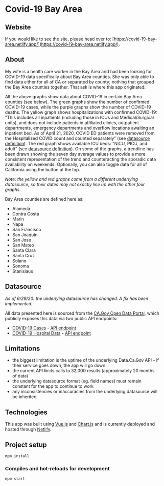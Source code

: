 # Covid-19 Bay Area

## Website

If you would like to see the site, please head over to: [https://covid-19-bay-area.netlify.app/](https://covid-19-bay-area.netlify.app/).

## About

My wife is a health care worker in the Bay Area and had been looking
for COVID-19 data specifically about Bay Area counties. She was only
able to find data either for all of CA or separated by county; nothing
that grouped the Bay Area counties together. That ask is where this
app originated.

All the above graphs show data about COVID-19 in certain
Bay Area counties (see below). The green graphs show the number of confirmed
COVID-19 cases, while the purple graphs show the number of COVID-19
deaths. The yellow graph shows hospitalizations with confirmed
COVID-19: "This includes all inpatients (including those in ICUs and
Medical/Surgical units), and does not include patients in affiliated
clinics, outpatient departments, emergency departments and overflow
locations awaiting an inpatient bed. As of April 21, 2020, COVID ED
patients were removed from the Hospitalized COVID count and counted
separately” (see [datasource definition](https://data.ca.gov/dataset/covid-19-hospital-data/resource/42d33765-20fd-44b8-a978-b083b7542225)). The red graph shows available
ICU beds: "NICU, PICU, and adult" (see [datasource definition](https://data.ca.gov/dataset/covid-19-hospital-data/resource/42d33765-20fd-44b8-a978-b083b7542225)). On some of the graphs, a trendline
has been drawn showing the seven day average values to provide a
more consistent representation of the trend and counteracting the
sporadic data availability on weekends. Optionally, you can also
toggle data for all of California using the button at the top.

_Note: the yellow and red graphs come from a different underlying
datasource, so their dates may not exactly line up with the other
four graphs._

Bay Area counties are defined here as:

- Alameda
- Contra Costa
- Marin
- Napa
- San Francisco
- San Joaquin
- San Jose
- San Mateo
- Santa Clara
- Santa Cruz
- Solano
- Sonoma
- Stanislaus

## Datasource

_As of 6/29/20: the underlying datasource has changed. A fix has been implemented._

All data presented here is sourced from the [CA.Gov Open Data Portal](https://data.ca.gov/), which publicly exposes this data via two public API endpoints:

- [COVID-19 Cases](https://data.ca.gov/dataset/covid-19-cases/resource/926fd08f-cc91-4828-af38-bd45de97f8c3) - [API endpoint](https://data.ca.gov/api/3/action/datastore_search?resource_id=926fd08f-cc91-4828-af38-bd45de97f8c3)
- [COVID-19 Hospital Data](https://data.ca.gov/dataset/covid-19-hospital-data/resource/42d33765-20fd-44b8-a978-b083b7542225) - [API endpoint](https://data.ca.gov/api/3/action/datastore_search?resource_id=42d33765-20fd-44b8-a978-b083b7542225)

## Limitations

- the biggest limitation is the uptime of the underlying Data.Ca.Gov API - if their service goes down, the app will go down
- the current API limits calls to 32,000 results (approximately 20 months of data)
- the underlying datasource format (eg. field names) must remain constant for the app to continue to work
- any inconsistencies or inaccuracies from the underlying datasource will be inherited

## Technologies

This app was built using [Vue.js](https://vuejs.org/) and [Chart.js](https://www.chartjs.org/) and is currently deployed and hosted through [Netlify](https://www.netlify.com/).

## Project setup

```bash
npm install
```

### Compiles and hot-reloads for development

```bash
npm start
```
